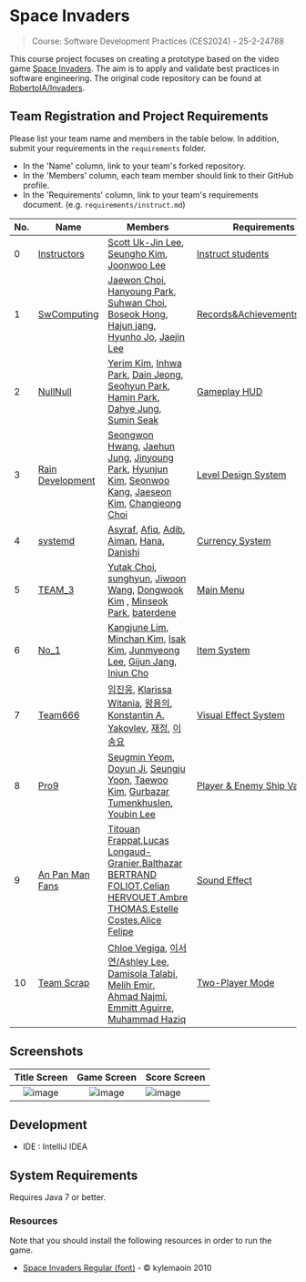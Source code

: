 # Space Invaders

> Course: Software Development Practices (CES2024) - 25-2-24788

This course project focuses on creating a prototype based on the video game [Space Invaders](https://en.wikipedia.org/wiki/Space_Invaders). The aim is to apply and validate best practices in software engineering. The original code repository can be found at [RobertoIA/Invaders](https://github.com/RobertoIA/Invaders).

## Team Registration and Project Requirements

Please list your team name and members in the table below. In addition, submit your requirements in the `requirements` folder.

- In the 'Name' column, link to your team's forked repository.
- In the 'Members' column, each team member should link to their GitHub profile.
- In the 'Requirements' column, link to your team's requirements document. (e.g. `requirements/instruct.md`)

| No. | Name                                                                                     | Members                                                                                                                                                                    | Requirements                                       |
|-----|------------------------------------------------------------------------------------------|----------------------------------------------------------------------------------------------------------------------------------------------------------------------------|----------------------------------------------------|
| 0  | [Instructors](https://github.com/PurpleBananass/PurpleBananass)                          | [Scott Uk-Jin Lee](https://github.com/scottukjinlee/scottukjinlee), [Seungho Kim](https://github.com/oh-gnues/oh-gnues), [Joonwoo Lee](https://github.com/PurpleBananass/PurpleBananass) | [Instruct students](teams/instruct.md)             |
| 1  | [SwComputing](https://github.com/jaewon9892/Invaders-SDP-24788)   | [Jaewon Choi](https://github.com/jaewon9892), [Hanyoung Park](https://github.com/Selene-and-Luna), [Suhwan Choi](https://github.com/Sohal3626), [Boseok Hong](https://github.com/Thisagree), [Hajun jang](https://github.com/jhj1516), [Hyunho Jo](https://github.com/hyunho-1208), [Jaejin Lee](https://github.com/jaaeejin) | [Records&AchievementsSystem](teams/SwComputing.md) |
| 2  | [NullNull](https://github.com/doorimng/NullNull)   | [Yerim Kim](https://github.com/doorimng), [Inhwa Park](https://github.com/duckduckhwa), [Dain Jeong](https://github.com/manyperson), [Seohyun Park](https://github.com/11223344eeeee-source), [Hamin Park](https://github.com/pkhamin), [Dahye Jung](https://github.com/dahye011), [Sumin Seak](https://github.com/245387) | [Gameplay HUD](teams/NullNull.md) |
| 3  | [Rain Development](https://github.com/SoftwareProject-Team/Invaders-SDP-24788)   | [Seongwon Hwang](https://github.com/ron1214x), [Jaehun Jung](https://github.com/hyb08d8), [Jinyoung Park](https://github.com/tooder626), [Hyunjun Kim](https://github.com/HyunJun128), [Seonwoo Kang](https://github.com/kangsw0121), [Jaeseon Kim](https://github.com/AanRlis), [Changjeong Choi](https://github.com/changdeong413) | [Level Design System](teams/Rain_Development.md) |
| 4  | [systemd](https://github.com/asyraf34/systemd) | [Asyraf](https://github.com/asyraf34), [Afiq](https://github.com/mortem1504), [Adib](https://github.com/matdibun/), [Aiman](https://github.com/manjieq), [Hana](https://github.com/hmsrhna), [Danishi](https://github.com/danishi03) | [Currency System](teams/systemd.md)
| 5   | [TEAM_3](https://github.com/yutakdv/TEAM_3)  | [Yutak Choi](https://github.com/yutakdv), [sunghyun](https://github.com/shsj0829), [Jiwoon Wang](https://github.com/Wangjiwoon), [Dongwook Kim](https://github.com/KDE030617) , [Minseok Park](https://github.com/minseok8861/minseok8861), [baterdene](https://github.com/battsoojbaterdene1-bot)                                                                      | [Main Menu](teams/TEAM-3.md)               
| 6  | [No_1](https://github.com/autojjangs/No.1?tab=readme-ov-file) | [Kangjune Lim](https://github.com/LoopLollipop), [Minchan Kim](https://github.com/asimov-hy), [Isak Kim](https://github.com/kisak03), [Junmyeong Lee](https://github.com/lopyad), [Gijun Jang](https://github.com/autojjangs), [Injun Cho](https://github.com/Joinjun001) | [Item System](teams/No_1.md)|
| 7  | [Team666](https://github.com/constantin9845/Invaders-SDP-24788)                                    |  [임진웅](https://github.com/lcx520nbnbnb-design), [Klarissa Witania](https://github.com/klarrwitania), [왕용의](https://github.com/2024051649), [Konstantin A. Yakovlev](https://github.com/constantin9845), [재정](https://github.com/CtueZ), [이송요](https://github.com/OneRest0981)                                                                                                                                                                                |[Visual Effect System](#)                   |
| 8  | [Pro9](https://github.com/onlymi/Invaders-SDP-24788) | [Seugmin Yeom](https://github.com/onlymi), [Doyun Ji](https://github.com/dyji1127-tech), [Seungju Yoon](https://github.com/t-fox688), [Taewoo Kim](https://github.com/rfik), [Gurbazar Tumenkhuslen](https://github.com/tumee1123), [Youbin Lee](https://github.com/mangman4) | [Player & Enemy Ship Variety](teams/Pro9.md)
|9 | [An Pan Man Fans](https://github.com/BalthazarBERTRANDFOLIOT/Invaders-SDP-24788_SoundEffect) | [Titouan Frappat](https://github.com/Titouanfrap),[Lucas Longaud-Granier](https://github.com/lucaslnggrn),[Balthazar BERTRAND FOLIOT](https://github.com/BalthazarBERTRANDFOLIOT),[Celian HERVOUET](https://github.com/ALZcece),[Ambre THOMAS](AmbreTHOMAS15),[Estelle Costes](https://github.com/estelle4257),[Alice Felipe](https://github.com/alicemai)|[Sound Effect](teams/An_Pan_Man_Fans.md) |
| 10  | [Team Scrap](https://github.com/k0eeee/Invaders-SDP-24788)  |  [Chloe Vegiga](https://github.com/k0eeee/k0eeee), [이서연/Ashley Lee](https://github.com/ashlsylee), [Damisola Talabi](https://github.com/damisolatalabi), [Melih Emir](https://github.com/Emir-M10), [Ahmad Najmi](https://github.com/Jeminana), [Emmitt Aguirre](https://github.com/EmmittAguirre), [Muhammad Haziq](https://github.com/cyckerz)  |  [Two-Player Mode](teams/TeamScrap.md)             |

## Screenshots

|                                                  Title Screen                                                   |                                                   Game Screen                                                   | Score Screen                                                                                                    |
|:---------------------------------------------------------------------------------------------------------------:|:---------------------------------------------------------------------------------------------------------------:|:----------------------------------------------------------------------------------------------------------------|
| ![image](https://user-images.githubusercontent.com/69495129/136980139-7ad6adab-3f11-4711-b0a6-341080aa3361.png) | ![image](https://user-images.githubusercontent.com/69495129/136980236-c5d9ef85-f09a-47a7-b9d9-948f7b624002.png) | ![image](https://user-images.githubusercontent.com/69495129/136980681-93dcadaf-08cb-48d8-90c9-68c651a115c9.png) |

## Development

- IDE : IntelliJ IDEA

## System Requirements
Requires Java 7 or better.

### Resources

Note that you should install the following resources in order to run the game.


- [Space Invaders Regular (font)](http://www.fonts2u.com/space-invaders-regular.font) - &copy; kylemaoin 2010
